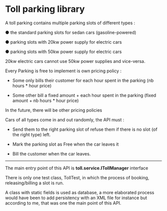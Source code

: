 # Toll parking library

A toll parking contains multiple parking slots of different types :

● the standard parking slots for sedan cars (gasoline-powered)

● parking slots with 20kw power supply for electric cars

● parking slots with 50kw power supply for electric cars

20kw electric cars cannot use 50kw power supplies and vice-versa.

Every Parking is free to implement is own pricing policy :

- Some only bills their customer for each hour spent in the parking (nb hours * hour price)

- Some other bill a fixed amount + each hour spent in the parking (fixed amount + nb hours * hour price)

In the future, there will be other pricing policies

Cars of all types come in and out randomly, the API must :

- Send them to the right parking slot of refuse them if there is no slot (of the right type) left.

- Mark the parking slot as Free when the car leaves it

- Bill the customer when the car leaves.

---------
The main entry point of this API is **toll.service.ITollManager** interface

There is only one test class, TollTest, in which the process of booking, releasing/billing a slot is run.

A class with static fields is used as database, a more elaborated process would have been to add persistency with an XML file for instance but according to me, that was one the main point of this API.
